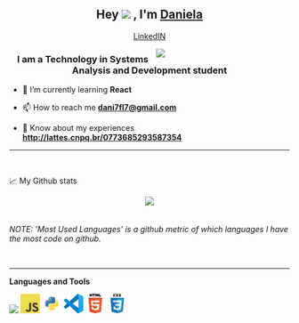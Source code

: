 <h2 align="center">Hey <img src="https://media.giphy.com/media/hvRJCLFzcasrR4ia7z/giphy.gif" width="25px"> , I'm <a href="https://dani7fl7.github.io/profile/">Daniela</a></h2>
<p align="center">
  <a href="https://www.linkedin.com/in/daniela-lima7/">LinkedIN</a> 



</p>

<img align= "right" width= "240" src= "https://pa1.narvii.com/6580/8098c6e9207376889eeb0532d9f5a0723c4d73f5_hq.gif"/>


<h3 align="center">I am a Technology in Systems Analysis and Development student</h3>

- 🌱 I’m currently learning **React**

- 📫 How to reach me **dani7fl7@gmail.com**

- 📄 Know about my experiences **http://lattes.cnpq.br/0773685293587354**

***

 <br>

📈 My Github stats <br />
<p align="center">
  <img src="https://github-readme-stats.vercel.app/api/top-langs/?username=dani7fl7&langs_count=8&layout=compact&theme=radical" />  
  <br />
  <br />
  

</p>

*NOTE: 'Most Used Languages' is a github metric of which languages I have the most code on github.*

<br>


***
**Languages and Tools**

<code><img height="35rem" src="https://cdn4.iconfinder.com/data/icons/logos-3/600/React.js_logo-512.png" /></code>
<code><img height="35rem" src="https://raw.githubusercontent.com/github/explore/80688e429a7d4ef2fca1e82350fe8e3517d3494d/topics/javascript/javascript.png"></code>
<code><img height="35rem" src="https://raw.githubusercontent.com/github/explore/80688e429a7d4ef2fca1e82350fe8e3517d3494d/topics/python/python.png"></code>
<code><img alt="Visual Studio Code" height="35rem" src="https://raw.githubusercontent.com/github/explore/80688e429a7d4ef2fca1e82350fe8e3517d3494d/topics/visual-studio-code/visual-studio-code.png" /></code>
<code><img alt="HTML5" height="35rem" src="https://raw.githubusercontent.com/github/explore/80688e429a7d4ef2fca1e82350fe8e3517d3494d/topics/html/html.png" /></code>
<code><img alt="CSS3" height="35rem" src="https://raw.githubusercontent.com/github/explore/80688e429a7d4ef2fca1e82350fe8e3517d3494d/topics/css/css.png" /></code>




<br />




